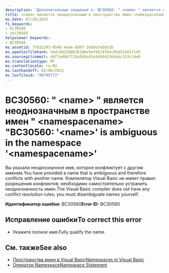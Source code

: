```yaml
---
description: 'Дополнительные сведения о: BC30560: " <name> " является неоднозначным в пространстве имен "<namespacename>'
title: <name> является неоднозначным в пространстве имен <namespacename>
ms.date: 07/20/2015
f1_keywords:
- bc30560
- vbc30560
helpviewer_keywords:
- BC30560
ms.assetid: 7f032293-054b-4eae-8d97-3db8e7ddde3b
ms.openlocfilehash: 54dcb023606363d6e5ef95c9764c05d51b91f145
ms.sourcegitcommit: ddf7edb67715a5b9a45e3dd44536dabc153c1de0
ms.translationtype: MT
ms.contentlocale: ru-RU
ms.lasthandoff: 02/06/2021
ms.locfileid: "99795772"
---
```

# <a name="bc30560-name-is-ambiguous-in-the-namespace-namespacename"></a><span data-ttu-id="84986-103">BC30560: " \<name> " является неоднозначным в пространстве имен " \<namespacename> "</span><span class="sxs-lookup"><span data-stu-id="84986-103">BC30560: '\<name>' is ambiguous in the namespace '\<namespacename>'</span></span>

<span data-ttu-id="84986-104">Вы указали неоднозначное имя, которое конфликтует с другим именем.</span><span class="sxs-lookup"><span data-stu-id="84986-104">You have provided a name that is ambiguous and therefore conflicts with another name.</span></span> <span data-ttu-id="84986-105">Компилятор Visual Basic не имеет правил разрешения конфликтов; необходимо самостоятельно устранить неоднозначность имен.</span><span class="sxs-lookup"><span data-stu-id="84986-105">The Visual Basic compiler does not have any conflict resolution rules; you must disambiguate names yourself.</span></span>

 <span data-ttu-id="84986-106">**Идентификатор ошибки:** BC30560</span><span class="sxs-lookup"><span data-stu-id="84986-106">**Error ID:** BC30560</span></span>

## <a name="to-correct-this-error"></a><span data-ttu-id="84986-107">Исправление ошибки</span><span class="sxs-lookup"><span data-stu-id="84986-107">To correct this error</span></span>

- <span data-ttu-id="84986-108">Укажите полное имя.</span><span class="sxs-lookup"><span data-stu-id="84986-108">Fully qualify the name.</span></span>

## <a name="see-also"></a><span data-ttu-id="84986-109">См. также</span><span class="sxs-lookup"><span data-stu-id="84986-109">See also</span></span>

- [<span data-ttu-id="84986-110">Пространства имен в Visual Basic</span><span class="sxs-lookup"><span data-stu-id="84986-110">Namespaces in Visual Basic</span></span>](../../programming-guide/program-structure/namespaces.md)
- [<span data-ttu-id="84986-111">Оператор Namespace</span><span class="sxs-lookup"><span data-stu-id="84986-111">Namespace Statement</span></span>](../statements/namespace-statement.md)

